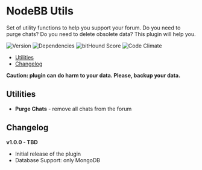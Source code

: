 # NodeBB Utils

Set of utility functions to help you support your forum. Do you need to purge chats? Do you need to delete obsolete data? This plugin will help you.

![Version](https://img.shields.io/npm/v/nodebb-plugin-ns-utils.svg)
![Dependencies](https://david-dm.org/NicolasSiver/nodebb-plugin-ns-utils.svg)
![bitHound Score](https://www.bithound.io/github/NicolasSiver/nodebb-plugin-ns-utils/badges/score.svg)
![Code Climate](https://img.shields.io/codeclimate/github/NicolasSiver/nodebb-plugin-ns-utils.svg)

<!-- START doctoc generated TOC please keep comment here to allow auto update -->
<!-- DON'T EDIT THIS SECTION, INSTEAD RE-RUN doctoc TO UPDATE -->
 

- [Utilities](#utilities)
- [Changelog](#changelog)

<!-- END doctoc generated TOC please keep comment here to allow auto update -->

**Caution: plugin can do harm to your data. Please, backup your data.**

## Utilities

- **Purge Chats** - remove all chats from the forum

## Changelog

**v1.0.0 - TBD**

- Initial release of the plugin
- Database Support: only MongoDB